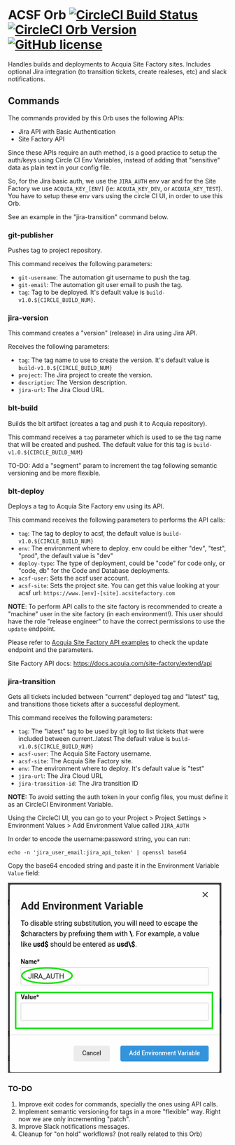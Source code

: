 # ACSF Orb [![CircleCI Build Status](https://circleci.com/gh/mobomo/acsf-orb.svg?style=shield "CircleCI Build Status")](https://circleci.com/gh/mobomo/acsf-orb) [![CircleCI Orb Version](https://img.shields.io/badge/endpoint.svg?url=https://badges.circleci.io/orb/mobomo/acsf-orb)](https://circleci.com/orbs/registry/orb/mobomo/acsf-orb) [![GitHub license](https://img.shields.io/badge/license-MIT-blue.svg)](https://raw.githubusercontent.com/mobomo/acsf-orb/master/LICENSE)
Handles builds and deployments to Acquia Site Factory sites. Includes optional Jira integration (to transition tickets, 
create realeses, etc) and slack notifications.

## Commands
The commands provided by this Orb uses the following APIs:
- Jira API with Basic Authentication
- Site Factory API

Since these APIs require an auth method, is a good practice to setup the auth/keys using Circle CI Env Variables, instead
of adding that "sensitive" data as plain text in your config file.

So, for the Jira basic auth, we use the `JIRA_AUTH` env var and for the Site Factory we use `ACQUIA_KEY_[ENV]`
(ie: `ACQUIA_KEY_DEV`, or `ACQUIA_KEY_TEST`). You have to setup these env vars using the circle CI UI, in order to use
this Orb.

See an example in the "jira-transition" command below.

### git-publisher
Pushes tag to project repository.

This command receives the following parameters:

- `git-username`: The automation git username to push the tag.
- `git-email`: The automation git user email to push the tag.
- `tag`: Tag to be deployed. It's default value is `build-v1.0.${CIRCLE_BUILD_NUM}`.

### jira-version
This command creates a "version" (release) in Jira using Jira API.

Receives the following parameters:
- `tag`: The tag name to use to create the version. It's default value is `build-v1.0.${CIRCLE_BUILD_NUM}`
- `project`: The Jira project to create the version.
- `description`: The Version description.
- `jira-url`: The Jira Cloud URL.

### blt-build
Builds the blt artifact (creates a tag and push it to Acquia repository).

This command receives a `tag` parameter which is used to se the tag name that will be created and pushed.
The default value for this tag is `build-v1.0.${CIRCLE_BUILD_NUM}`


TO-DO: Add a "segment" param to increment the tag following semantic versioning and be more flexible.

### blt-deploy
Deploys a tag to Acquia Site Factory env using its API.


This command receives the following parameters to performs the API calls:

- `tag`: The tag to deploy to acsf, the default value is `build-v1.0.${CIRCLE_BUILD_NUM}`
- `env`: The environment where to deploy. env could be either "dev", "test", "prod", the default value is "dev"
- `deploy-type`: The type of deployment, could be "code" for code only, or "code, db" for the Code and Database
  deployments.
- `acsf-user`: Sets the acsf user account.
- `acsf-site`: Sets the project site. You can get this value looking at your acsf url: `https://www.[env]-[site].acsitefactory.com`

**NOTE**: To perform API calls to the site factory is recommended to create a "machine" user in the site factory
(in each environment!). This user should have the role "release engineer" to have the correct permissions to use the
`update` endpoint.

Please refer to [Acquia Site Factory API examples](https://docs.acquia.com/site-factory/extend/api/examples)
to check the update endpoint and the parameters.

Site Factory API docs: https://docs.acquia.com/site-factory/extend/api

### jira-transition
Gets all tickets included between "current" deployed tag and "latest" tag, and transitions those tickets after a
successful deployment.

This command receives the following parameters:

- `tag`: The "latest" tag to be used by git log to list tickets that were included between current..latest
  The default value is `build-v1.0.${CIRCLE_BUILD_NUM}`
- `acsf-user`: The Acquia Site Factory username.
- `acsf-site`: The Acquia Site Factory site.
- `env`: The environment where to deploy. It's default value is "test"
- `jira-url`: The Jira Cloud URL
- `jira-transition-id`: The Jira transition ID

**NOTE:** To avoid setting the auth token in your config files, you must define it as an CircleCI Environment Variable.

Using the CircleCI UI, you can go to your Project > Project Settings > Environment Values > Add Environment Value called
`JIRA_AUTH`

In order to encode the username:password string, you can run:
```shell
echo -n 'jira_user_email:jira_api_token' | openssl base64
```

Copy the base64 encoded string and paste it in the Environment Variable `Value` field:

![Setting CircleCI Env Vars](assets/cci_env_vars.png)

### TO-DO
1. Improve exit codes for commands, specially the ones using API calls.
2. Implement semantic versioning for tags in a more "flexible" way. Right now we are only incrementing "patch".
3. Improve Slack notifications messages.
4. Cleanup for "on hold" workflows? (not really related to this Orb)
